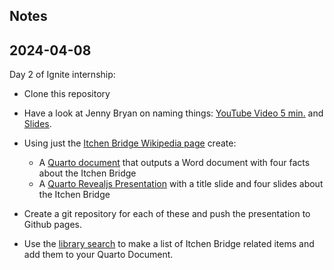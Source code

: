 ## Notes

## 2024-04-08

Day 2 of Ignite internship:

-   Clone this repository

-   Have a look at Jenny Bryan on naming things: [YouTube Video 5 min.](https://www.youtube.com/watch?v=ES1LTlnpLMk) and [Slides](https://www2.stat.duke.edu/~rcs46/lectures_2015/01-markdown-git/slides/naming-slides/naming-slides.pdf).

-   Using just the [Itchen Bridge Wikipedia page](https://en.wikipedia.org/wiki/Itchen_Bridge) create: 

    + A [Quarto document](https://quarto.org/docs/guide/) that outputs a Word document with four facts about the Itchen Bridge
    + A [Quarto Revealjs Presentation](https://quarto.org/docs/guide/) with a title slide and four slides about the  Itchen Bridge

- Create a git repository for each of these and push the presentation to Github pages.

- Use the [library search](https://library.soton.ac.uk/homepage) to make a list of Itchen Bridge related items and add them to your Quarto Document.